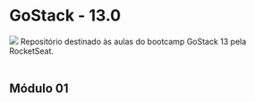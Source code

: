 # GoStack - 13.0
<img src="https://camo.githubusercontent.com/8c13dc2618dbd7f76d1d574350b98fdee1335ce5/68747470733a2f2f726f636b6574736561742d63646e2e73332d73612d656173742d312e616d617a6f6e6177732e636f6d2f626f6f7463616d702d6865616465722e706e67" style="text-align: center">
Repositório destinado às aulas do bootcamp GoStack 13 pela RocketSeat.
<br><br>
<h2>Módulo 01</h2>

